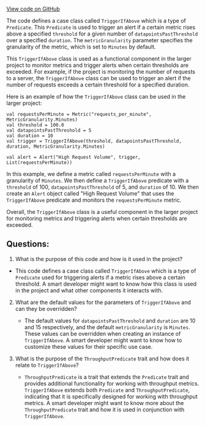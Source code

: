 [View code on GitHub](https://github.com/misbahsy/the-algorithm/product-mixer/core/src/main/scala/com/twitter/product_mixer/core/functional_component/common/alert/predicate/TriggerIfAbove.scala)

The code defines a case class called `TriggerIfAbove` which is a type of `Predicate`. This `Predicate` is used to trigger an alert if a certain metric rises above a specified `threshold` for a given number of `datapointsPastThreshold` over a specified `duration`. The `metricGranularity` parameter specifies the granularity of the metric, which is set to `Minutes` by default. 

This `TriggerIfAbove` class is used as a functional component in the larger project to monitor metrics and trigger alerts when certain thresholds are exceeded. For example, if the project is monitoring the number of requests to a server, the `TriggerIfAbove` class can be used to trigger an alert if the number of requests exceeds a certain threshold for a specified duration. 

Here is an example of how the `TriggerIfAbove` class can be used in the larger project:

```
val requestsPerMinute = Metric("requests_per_minute", MetricGranularity.Minutes)
val threshold = 100.0
val datapointsPastThreshold = 5
val duration = 10
val trigger = TriggerIfAbove(threshold, datapointsPastThreshold, duration, MetricGranularity.Minutes)

val alert = Alert("High Request Volume", trigger, List(requestsPerMinute))
```

In this example, we define a metric called `requestsPerMinute` with a granularity of `Minutes`. We then define a `TriggerIfAbove` predicate with a `threshold` of 100, `datapointsPastThreshold` of 5, and `duration` of 10. We then create an `Alert` object called "High Request Volume" that uses the `TriggerIfAbove` predicate and monitors the `requestsPerMinute` metric. 

Overall, the `TriggerIfAbove` class is a useful component in the larger project for monitoring metrics and triggering alerts when certain thresholds are exceeded.
## Questions: 
 1. What is the purpose of this code and how is it used in the project?
   - This code defines a case class called `TriggerIfAbove` which is a type of `Predicate` used for triggering alerts if a metric rises above a certain threshold. A smart developer might want to know how this class is used in the project and what other components it interacts with.

2. What are the default values for the parameters of `TriggerIfAbove` and can they be overridden?
   - The default values for `datapointsPastThreshold` and `duration` are 10 and 15 respectively, and the default `metricGranularity` is `Minutes`. These values can be overridden when creating an instance of `TriggerIfAbove`. A smart developer might want to know how to customize these values for their specific use case.

3. What is the purpose of the `ThroughputPredicate` trait and how does it relate to `TriggerIfAbove`?
   - `ThroughputPredicate` is a trait that extends the `Predicate` trait and provides additional functionality for working with throughput metrics. `TriggerIfAbove` extends both `Predicate` and `ThroughputPredicate`, indicating that it is specifically designed for working with throughput metrics. A smart developer might want to know more about the `ThroughputPredicate` trait and how it is used in conjunction with `TriggerIfAbove`.